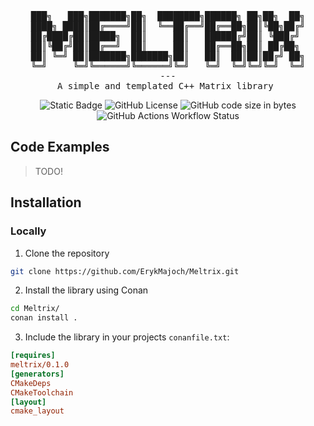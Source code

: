 <div align="center">
<pre>
███╗   ███╗███████╗██╗  ████████╗██████╗ ██╗██╗  ██╗
████╗ ████║██╔════╝██║  ╚══██╔══╝██╔══██╗██║╚██╗██╔╝
██╔████╔██║█████╗  ██║     ██║   ██████╔╝██║ ╚███╔╝ 
██║╚██╔╝██║██╔══╝  ██║     ██║   ██╔══██╗██║ ██╔██╗ 
██║ ╚═╝ ██║███████╗███████╗██║   ██║  ██║██║██╔╝ ██╗
╚═╝     ╚═╝╚══════╝╚══════╝╚═╝   ╚═╝  ╚═╝╚═╝╚═╝  ╚═╝
---
A simple and templated C++ Matrix library 
</pre>

![Static Badge](https://img.shields.io/badge/C%2B%2B-17-purple?style=flat-square)
![GitHub License](https://img.shields.io/github/license/ErykMajoch/Meltrix?style=flat-square&label=License&color=purple)
![GitHub code size in bytes](https://img.shields.io/github/languages/code-size/ErykMajoch/Meltrix?style=flat-square&label=Library%20Size&color=purple)
![GitHub Actions Workflow Status](https://img.shields.io/github/actions/workflow/status/ErykMajoch/Meltrix/.github%2Fworkflows%2FCMakeBuild.yml?style=flat-square&label=Build)

</div>

## Code Examples

> TODO!

## Installation

### Locally

1. Clone the repository

```bash
git clone https://github.com/ErykMajoch/Meltrix.git
```

2. Install the library using Conan

```bash
cd Meltrix/
conan install .
```

3. Include the library in your projects `conanfile.txt`:

```cfg
[requires]
meltrix/0.1.0
[generators]
CMakeDeps
CMakeToolchain
[layout]
cmake_layout
```
